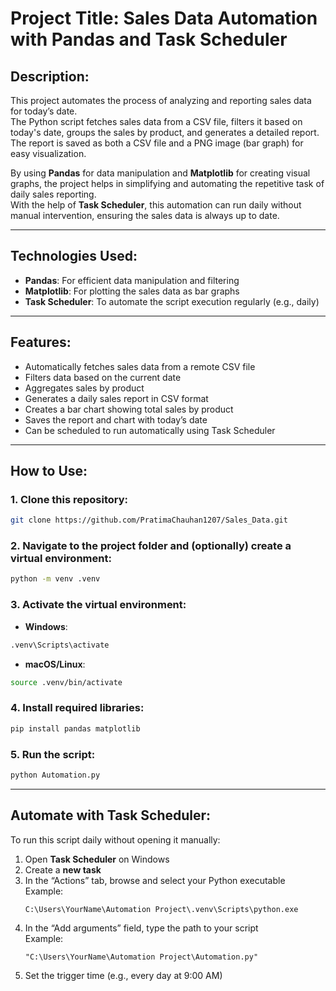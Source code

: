 # Project Title: Sales Data Automation with Pandas and Task Scheduler

## Description:
This project automates the process of analyzing and reporting sales data for today’s date.  
The Python script fetches sales data from a CSV file, filters it based on today's date, groups the sales by product, and generates a detailed report.  
The report is saved as both a CSV file and a PNG image (bar graph) for easy visualization.  

By using **Pandas** for data manipulation and **Matplotlib** for creating visual graphs, the project helps in simplifying and automating the repetitive task of daily sales reporting.  
With the help of **Task Scheduler**, this automation can run daily without manual intervention, ensuring the sales data is always up to date.

---

## Technologies Used:
- **Pandas**: For efficient data manipulation and filtering  
- **Matplotlib**: For plotting the sales data as bar graphs  
- **Task Scheduler**: To automate the script execution regularly (e.g., daily)

---

## Features:
- Automatically fetches sales data from a remote CSV file  
- Filters data based on the current date  
- Aggregates sales by product  
- Generates a daily sales report in CSV format  
- Creates a bar chart showing total sales by product  
- Saves the report and chart with today’s date  
- Can be scheduled to run automatically using Task Scheduler  

---

## How to Use:

### 1. Clone this repository:
```bash
git clone https://github.com/PratimaChauhan1207/Sales_Data.git
```

### 2. Navigate to the project folder and (optionally) create a virtual environment:
```bash
python -m venv .venv
```

### 3. Activate the virtual environment:
- **Windows**:
```bash
.venv\Scripts\activate
```
- **macOS/Linux**:
```bash
source .venv/bin/activate
```

### 4. Install required libraries:
```bash
pip install pandas matplotlib
```

### 5. Run the script:
```bash
python Automation.py
```

---

## Automate with Task Scheduler:

To run this script daily without opening it manually:

1. Open **Task Scheduler** on Windows  
2. Create a **new task**  
3. In the “Actions” tab, browse and select your Python executable  
   Example:  
   ```
   C:\Users\YourName\Automation Project\.venv\Scripts\python.exe
   ```
4. In the “Add arguments” field, type the path to your script  
   Example:  
   ```
   "C:\Users\YourName\Automation Project\Automation.py"
   ```
5. Set the trigger time (e.g., every day at 9:00 AM)  

